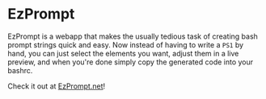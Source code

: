 EzPrompt
========

EzPrompt is a webapp that makes the usually tedious task of creating bash prompt
strings quick and easy. Now instead of having to write a `PS1` by hand, you can
just select the elements you want, adjust them in a live preview, and when
you're done simply copy the generated code into your bashrc.

Check it out at [EzPrompt.net](http://ezprompt.net)!

